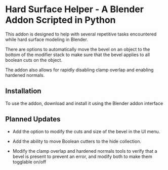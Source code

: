 # Hard Surface Helper - A Blender Addon Scripted in Python

This addon is designed to help with several repetitive tasks encountered while
hard surface modeling in Blender.

There are options to automatically move the bevel on an object to the bottom of
the modifier stack to make sure that the bevel applies to all boolean cuts on 
the object.

The addon also allows for rapidly disabling clamp overlap and enabling hardened
normals.

## Installation

To use the addon, download and install it using the Blender addon interface

## Planned Updates

- Add the option to modify the cuts and size of the bevel in the UI menu.

- Add the ability to move Boolean cutters to the hide collection.

- Modify the clamp overlap and hardened normals tools to verify that a bevel
  is present to prevent an error, and modify both to make them togglable on/off

